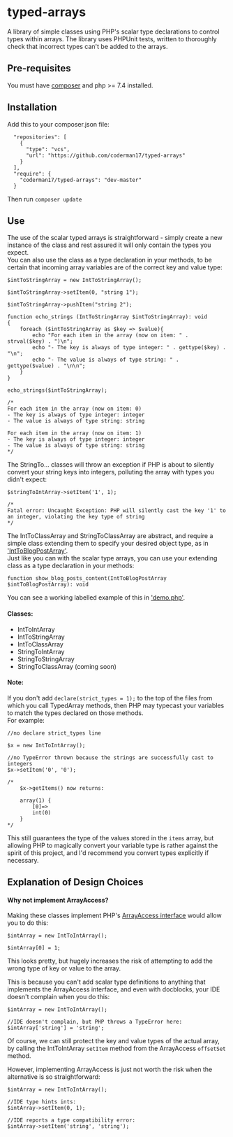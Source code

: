 # typed-arrays
A library of simple classes using PHP's scalar type declarations to control types within arrays.
The library uses PHPUnit tests, written to thoroughly check that incorrect types can't be added to the arrays.

## Pre-requisites
You must have [composer](https://getcomposer.org/download/) and php >= 7.4 installed.
## Installation
Add this to your composer.json file:
```
  "repositories": [
    {
      "type": "vcs",
      "url": "https://github.com/coderman17/typed-arrays"
    }
  ],
  "require": {
    "coderman17/typed-arrays": "dev-master"
  }
```
Then run `composer update`
## Use
The use of the scalar typed arrays is straightforward - simply create a new instance of the class and rest assured it
will only contain the types you expect.  
You can also use the class as a type declaration in your methods, to be certain that incoming array variables are of
the correct key and value type:
```
$intToStringArray = new IntToStringArray();

$intToStringArray->setItem(0, "string 1");

$intToStringArray->pushItem("string 2");

function echo_strings (IntToStringArray $intToStringArray): void
{
    foreach ($intToStringArray as $key => $value){
        echo "For each item in the array (now on item: " . strval($key) . ")\n";
        echo "- The key is always of type integer: " . gettype($key) . "\n";
        echo "- The value is always of type string: " . gettype($value) . "\n\n";
    }
}

echo_strings($intToStringArray);

/*
For each item in the array (now on item: 0)
- The key is always of type integer: integer
- The value is always of type string: string

For each item in the array (now on item: 1)
- The key is always of type integer: integer
- The value is always of type string: string
*/
```
The StringTo... classes will throw an exception if PHP is about to silently convert your string keys into integers,
polluting the array with types you didn't expect:
```
$stringToIntArray->setItem('1', 1);

/*
Fatal error: Uncaught Exception: PHP will silently cast the key '1' to an integer, violating the key type of string
*/
```
The IntToClassArray and StringToClassArray are abstract, and require a simple class extending them to specify your desired object type,
as in ['IntToBlogPostArray']().  
Just like you can with the scalar type arrays, you can use your extending class as a type declaration in your methods:
```
function show_blog_posts_content(IntToBlogPostArray $intToBlogPostArray): void
```  
You can see a working labelled example of this in ['demo.php']().
 
#### Classes:
- IntToIntArray
- IntToStringArray
- IntToClassArray
- StringToIntArray
- StringToStringArray
- StringToClassArray (coming soon)

#### Note:
If you don't add `declare(strict_types = 1);` to the top of the files from which you call TypedArray methods, then PHP
may typecast your variables to match the types declared on those methods.  
For example:
```
//no declare strict_types line

$x = new IntToIntArray();

//no TypeError thrown because the strings are successfully cast to integers
$x->setItem('0', '0');

/*
    $x->getItems() now returns:

    array(1) {
        [0]=>
        int(0)
    }
*/
```
This still guarantees the type of the values stored in the `items` array,
but allowing PHP to magically convert your variable type is rather against the spirit of this project, and I'd recommend you convert types explicitly if necessary.
## Explanation of Design Choices
#### Why not implement ArrayAccess?
Making these classes implement PHP's [ArrayAccess interface](https://www.php.net/manual/en/class.arrayaccess.php) would allow you to do this:
```
$intArray = new IntToIntArray();

$intArray[0] = 1;
```
This looks pretty, but hugely increases the risk of attempting to add the wrong type of key or value to the array.

This is because you can't add scalar type definitions to anything that implements the ArrayAccess interface,
and even with docblocks, your IDE doesn't complain when you do this:
```
$intArray = new IntToIntArray();

//IDE doesn't complain, but PHP throws a TypeError here:
$intArray['string'] = 'string';
```
Of course, we can still protect the key and value types of the actual array, by calling the IntToIntArray `setItem` method from the ArrayAccess `offsetSet` method.

However, implementing ArrayAccess is just not worth the risk when the alternative is so straightforward:
```
$intArray = new IntToIntArray();

//IDE type hints ints:
$intArray->setItem(0, 1);

//IDE reports a type compatibility error:
$intArray->setItem('string', 'string');
```

